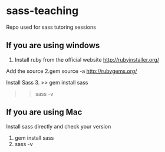 # sass-teaching
Repo used for sass tutoring sessions


If you are using windows
------------------------
1. Install ruby from the official website http://rubyinstaller.org/

Add the source
2.gem source -a http://rubygems.org/

Install Sass
3. >> gem install sass
   >> sass -v


If you are using Mac
----------------------
Install sass directly and check your version

1. gem install sass
2. sass -v 

